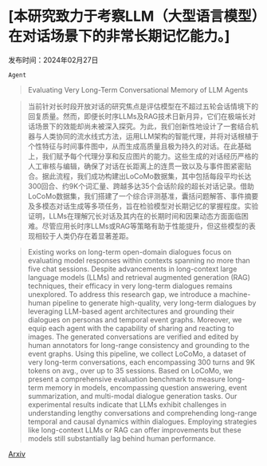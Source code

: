 # [本研究致力于考察LLM（大型语言模型）在对话场景下的非常长期记忆能力。]

发布时间：2024年02月27日

`Agent`

> Evaluating Very Long-Term Conversational Memory of LLM Agents

> 当前针对长时段开放对话的研究焦点是评估模型在不超过五轮会话情境下的回复质量。然而，即便长时序LLMs及RAG技术日新月异，它们在极端长对话场景下的效能却尚未被深入探究。为此，我们创新性地设计了一套结合机器与人类协同的流水线式方法，运用LLM架构的智能代理，并将对话根植于个性特征与时间事件图中，从而生成高质量且极为持久的对话。在此基础上，我们赋予每个代理分享和反应图片的能力。这些生成的对话经历严格的人工审核与编辑，确保了对话在长距离上的连贯一致以及与事件图紧密贴合。据此流程，我们成功构建出LoCoMo数据集，其中包括每段平均长达300回合、约9K个词汇量、跨越多达35个会话阶段的超长对话记录。借助LoCoMo数据集，我们搭建了一个综合评测基准，囊括问题解答、事件摘要及多模态对话生成等多项任务，旨在检验模型对长期记忆的掌握程度。实验证明，LLMs在理解冗长对话及其内在的长期时间和因果动态方面面临困难。尽管应用长时序LLMs或RAG等策略有助于性能提升，但这些模型的表现相较于人类仍存在着显著差距。

> Existing works on long-term open-domain dialogues focus on evaluating model responses within contexts spanning no more than five chat sessions. Despite advancements in long-context large language models (LLMs) and retrieval augmented generation (RAG) techniques, their efficacy in very long-term dialogues remains unexplored. To address this research gap, we introduce a machine-human pipeline to generate high-quality, very long-term dialogues by leveraging LLM-based agent architectures and grounding their dialogues on personas and temporal event graphs. Moreover, we equip each agent with the capability of sharing and reacting to images. The generated conversations are verified and edited by human annotators for long-range consistency and grounding to the event graphs. Using this pipeline, we collect LoCoMo, a dataset of very long-term conversations, each encompassing 300 turns and 9K tokens on avg., over up to 35 sessions. Based on LoCoMo, we present a comprehensive evaluation benchmark to measure long-term memory in models, encompassing question answering, event summarization, and multi-modal dialogue generation tasks. Our experimental results indicate that LLMs exhibit challenges in understanding lengthy conversations and comprehending long-range temporal and causal dynamics within dialogues. Employing strategies like long-context LLMs or RAG can offer improvements but these models still substantially lag behind human performance.

[Arxiv](https://arxiv.org/abs/2402.17753)